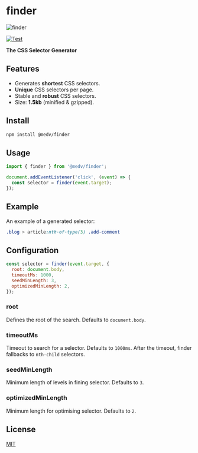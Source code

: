 # finder

![finder](https://medv.io/assets/finder.png)

[![Test](https://github.com/antonmedv/finder/actions/workflows/test.yml/badge.svg)](https://github.com/antonmedv/finder/actions/workflows/test.yml)

**The CSS Selector Generator**

## Features

* Generates **shortest** CSS selectors.
* **Unique** CSS selectors per page.
* Stable and **robust** CSS selectors.
* Size: **1.5kb** (minified & gzipped).

## Install

```bash
npm install @medv/finder
```

## Usage 

```ts
import { finder } from '@medv/finder';

document.addEventListener('click', (event) => {
  const selector = finder(event.target);
});
```

## Example

An example of a generated selector:

```css
.blog > article:nth-of-type(3) .add-comment
```

## Configuration

```js
const selector = finder(event.target, {
  root: document.body,
  timeoutMs: 1000,  
  seedMinLength: 3,
  optimizedMinLength: 2,
});
```

### root

Defines the root of the search. Defaults to `document.body`.

### timeoutMs

Timeout to search for a selector. Defaults to `1000ms`. After the timeout, finder fallbacks to `nth-child` selectors.

### seedMinLength

Minimum length of levels in fining selector. Defaults to `3`.

### optimizedMinLength

Minimum length for optimising selector. Defaults to `2`.

## License

[MIT](LICENSE)
